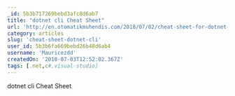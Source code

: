 ```yaml
---
_id: 5b3b717269bebd3afc8d6ab7
title: "dotnet cli Cheat Sheet"
url: 'http://en.otomatikmuhendis.com/2018/07/02/cheat-sheet-for-dotnet-cli/'
category: articles
slug: 'cheat-sheet-dotnet-cli'
user_id: 5b3b6fa669bebd26b48d6ab4
username: 'Mauricezdd'
createdOn: '2018-07-03T12:52:02.367Z'
tags: [.net,c#,visual-studio]
---
```


dotnet cli Cheat Sheet

